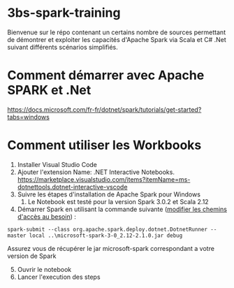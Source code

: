 # 3bs-spark-training
Bienvenue sur le répo contenant un certains nombre de sources permettant de démontrer et exploiter les capacités d'Apache Spark via Scala et C# .Net suivant différents scénarios simplifiés.

# Comment démarrer avec Apache SPARK et .Net
https://docs.microsoft.com/fr-fr/dotnet/spark/tutorials/get-started?tabs=windows

# Comment utiliser les Workbooks

1. Installer Visual Studio Code
1. Ajouter l'extension Name: .NET Interactive Notebooks. https://marketplace.visualstudio.com/items?itemName=ms-dotnettools.dotnet-interactive-vscode
1. Suivre les étapes d'installation de Apache Spark pour Windows
   1. Le Notebook est testé pour la version Spark 3.0.2 et Scala 2.12
1. Démarrer Spark en utilisant la commande suivante (<ins>modifier les chemins d'accès au besoin</ins>) :

``spark-submit --class org.apache.spark.deploy.dotnet.DotnetRunner --master local ..\microsoft-spark-3-0_2.12-2.1.0.jar debug``

Assurez vous de récupérer le jar microsoft-spark correspondant a votre version de Spark

5. Ouvrir le notebook
6. Lancer l'execution des steps 
